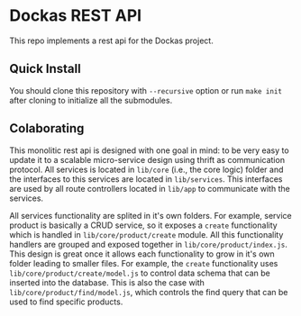 # Dockas REST API

This repo implements a rest api for the Dockas project.

## Quick Install

You should clone this repository with `--recursive` option or run `make init` after cloning to initialize all the submodules.

## Colaborating

This monolitic rest api is designed with one goal in mind: to be very easy to update it to a scalable micro-service design using thrift as communication protocol. All services is located in `lib/core` (i.e., the core logic) folder and the interfaces to this services are located in `lib/services`. This interfaces are used by all route controllers located in `lib/app` to communicate with the services. 

All services functionality are splited in it's own folders. For example, service product is basically a CRUD service, so it exposes a `create` functionality which is handled in `lib/core/product/create` module. All this functionality handlers are grouped and exposed together in `lib/core/product/index.js`. This design is great once it allows each functionality to grow in it's own folder leading to smaller files. For example, the `create` functionality uses `lib/core/product/create/model.js` to control data schema that can be inserted into the database. This is also the case with `lib/core/product/find/model.js`, which controls the find query that can be used to find specific products.